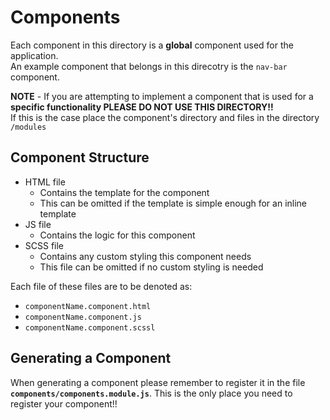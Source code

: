# Components

Each component in this directory is a **global** component used for the application.  
An example component that belongs in this direcotry is the `nav-bar` component.

**NOTE** - If you are attempting to implement a component that is used for a **specific functionality PLEASE DO NOT USE THIS DIRECTORY!!**  
If this is the case place the component's directory and files in the directory `/modules`

## Component Structure

* HTML file
  * Contains the template for the component
  * This can be omitted if the template is simple enough for an inline template
* JS file
  * Contains the logic for this component
* SCSS file
  * Contains any custom styling this component needs
  * This file can be omitted if no custom styling is needed

Each file of these files are to be denoted as:

* `componentName.component.html`
* `componentName.component.js`
* `componentName.component.scssl`

## Generating a Component

When generating a component please remember to register it in the file **`components/components.module.js`**. This is the only place you need to register your component!!